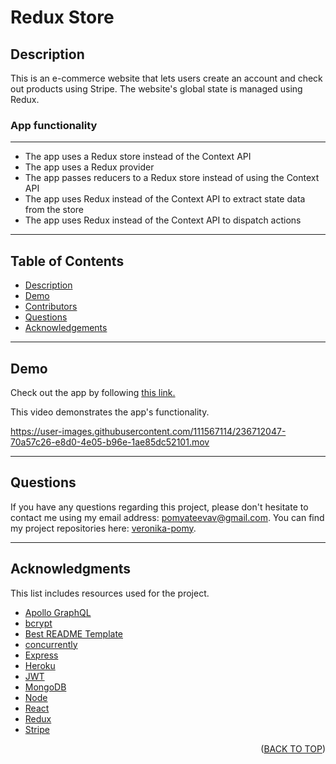 # Redux Store

## Description

This is an e-commerce website that lets users create an account and check out products using Stripe. The website's global state is managed using Redux.

### App functionality

---

- The app uses a Redux store instead of the Context API
- The app uses a Redux provider
- The app passes reducers to a Redux store instead of using the Context API
- The app uses Redux instead of the Context API to extract state data from the store
- The app uses Redux instead of the Context API to dispatch actions

---

## Table of Contents

  <ul>
    <li>
      <a href="#description">Description</a>
    </li>
    <li>
      <a href="#demo">Demo</a>
    </li>
    <li>
        <a href="#contributors">Contributors</a>
    </li>
    <li>
        <a href="#questions">Questions</a>
    </li>
    <li>
        <a href="#acknowledgments">Acknowledgements</a>
    </li>
  </ul>

---

## Demo

Check out the app by following [this link.]()

This video demonstrates the app's functionality.

https://user-images.githubusercontent.com/111567114/236712047-70a57c26-e8d0-4e05-b96e-1ae85dc52101.mov

---

## Questions

If you have any questions regarding this project, please don't hesitate to contact me using my email address: pomyateevav@gmail.com. You can find my project repositories here: [veronika-pomy](https://github.com/veronika-pomy?tab=repositories).

---

## Acknowledgments

This list includes resources used for the project.

- [Apollo GraphQL](https://www.apollographql.com/docs/)
- [bcrypt](https://www.npmjs.com/package/bcrypt)
- [Best README Template](https://github.com/othneildrew/Best-README-Template/blob/master/README.md)
- [concurrently](https://www.npmjs.com/package/concurrently)
- [Express](https://expressjs.com/)
- [Heroku](https://devcenter.heroku.com/)
- [JWT](https://jwt.io/)
- [MongoDB](https://www.mongodb.com/)
- [Node](https://nodejs.org/en/)
- [React](https://react.dev/)
- [Redux](https://redux.js.org/)
- [Stripe](https://www.npmjs.com/package/stripe)

<p align="right">(<a href="#redux-store">BACK TO TOP</a>)</p>
